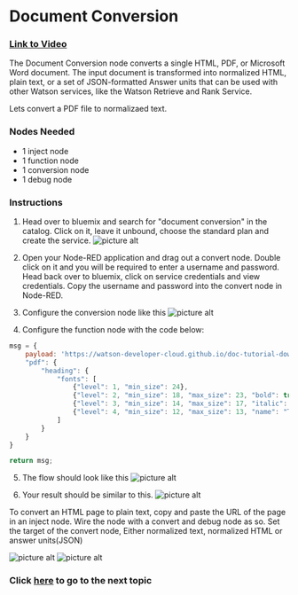 # Document Conversion
### [Link to Video](https://youtu.be/Yj851KqQIfI)

The Document Conversion node converts a single HTML, PDF, or Microsoft Word document. The input document is transformed into normalized HTML, plain text, or a set of JSON-formatted Answer units that can be used with other Watson services, like the Watson Retrieve and Rank Service.


Lets convert a PDF file to normalizaed text.

### Nodes Needed

* 1 inject node
* 1 function node
* 1 conversion node
* 1 debug node

### Instructions

1. Head over to bluemix and search for "document conversion" in the catalog. Click on it, leave it unbound, choose the standard plan and create the service. 
![picture alt](https://github.ibm.com/L-Gamerman/NodeRedEducation/blob/master/Chapter%205%20-%20Watson%20%26%20Cognitive%20API%20Nodes/Conversion/images/Service.png "Service")

2. Open your Node-RED application and drag out a convert node. Double click on it and you will be required to enter a username and password. Head back over to bluemix, click on service credentials and view credentials. Copy the username and password into the convert node in Node-RED.

3. Configure the conversion node like this
![picture alt](https://github.ibm.com/L-Gamerman/NodeRedEducation/blob/master/Chapter%205%20-%20Watson%20%26%20Cognitive%20API%20Nodes/Conversion/images/Conversion%20Config.png "CConfig")

4. Configure the function node with the code below:
```javascript
msg = {
    payload: 'https://watson-developer-cloud.github.io/doc-tutorial-downloads/document-conversion/sample.pdf?cm_mc_uid=92906461259714997912150&cm_mc_sid_50200000=&cm_mc_sid_52640000=',
    "pdf": {
        "heading": {
            "fonts": [
                {"level": 1, "min_size": 24},
                {"level": 2, "min_size": 18, "max_size": 23, "bold": true},
                {"level": 3, "min_size": 14, "max_size": 17, "italic": false},
                {"level": 4, "min_size": 12, "max_size": 13, "name": "Times New Roman"}
            ]
        }
    }
}

return msg;
```
5. The flow should look like this
![picture alt](https://github.ibm.com/L-Gamerman/NodeRedEducation/blob/master/Chapter%205%20-%20Watson%20%26%20Cognitive%20API%20Nodes/Conversion/images/Flow.png "Flow")

6. Your result should be similar to this. 
![picture alt](https://github.ibm.com/L-Gamerman/NodeRedEducation/blob/master/Chapter%205%20-%20Watson%20%26%20Cognitive%20API%20Nodes/Conversion/images/PDF%20Result.png "Result")


To convert an HTML page to plain text, copy and paste the URL of the page in an inject node. Wire the node with a convert and debug node as so. Set the target of the convert node, Either normalized text, normalized HTML or answer units(JSON)

![picture alt](https://github.ibm.com/L-Gamerman/NodeRedEducation/blob/master/Chapter%205%20-%20Watson%20%26%20Cognitive%20API%20Nodes/Conversion/images/Inject%20Config.png "IConfig") ![picture alt](https://github.ibm.com/L-Gamerman/NodeRedEducation/blob/master/Chapter%205%20-%20Watson%20%26%20Cognitive%20API%20Nodes/Conversion/images/HTML%20Result.png "Result") 

### Click [here](https://github.ibm.com/L-Gamerman/NodeRedEducation/tree/master/Chapter%205%20-%20Watson%20%26%20Cognitive%20API%20Nodes/Discovery) to go to the next topic
